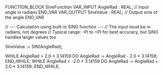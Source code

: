 FUNCTION_BLOCK SineFunction
VAR_INPUT
    AngleRad : REAL; // Input angle in radians
END_VAR
VAR_OUTPUT
    SineValue : REAL; // Output sine of the angle
END_VAR

// --- Calculation using built-in SIN() function ---
// The input must be in radians, not degrees
// Typical range: -PI to +PI for best accuracy, but SIN() handles larger values too

SineValue := SIN(AngleRad);

WHILE AngleRad > 2.0 * 3.14159 DO
    AngleRad := AngleRad - 2.0 * 3.14159;
END_WHILE;
WHILE AngleRad < -2.0 * 3.14159 DO
    AngleRad := AngleRad + 2.0 * 3.14159;
END_WHILE;

